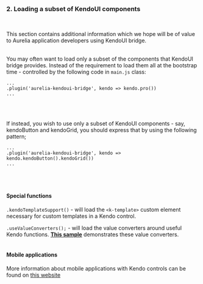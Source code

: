 <br>

### 2. Loading a subset of KendoUI components
<br>

This section contains additional information which we hope will be of value to Aurelia application developers using KendoUI bridge.
<br><br>

You may often want to load only a subset of the components that KendoUI bridge provides. Instead of the requirement to load them all at the bootstrap time - controlled by the following code in `main.js` class:

```
...
.plugin('aurelia-kendoui-bridge', kendo => kendo.pro())
...
```
<br><br>

If instead, you wish to use only a subset of KendoUI components - say, kendoButton and kendoGrid, you should express that by using the following pattern;

```
...
.plugin('aurelia-kendoui-bridge', kendo => kendo.kendoButton().kendoGrid())
...
```
<br><br>

#### Special functions

`.kendoTemplateSupport()` - will load the `<k-template>` custom element necessary for custom templates in a Kendo control.

`.useValueConverters();` - will load the value converters around useful Kendo functions. **[This sample](#/samples/valueconverters)** demonstrates these value converters.
<br><br>

#### Mobile applications
More information about mobile applications with Kendo controls can be found on [this website](http://www.kendouimobileguide.com/)
